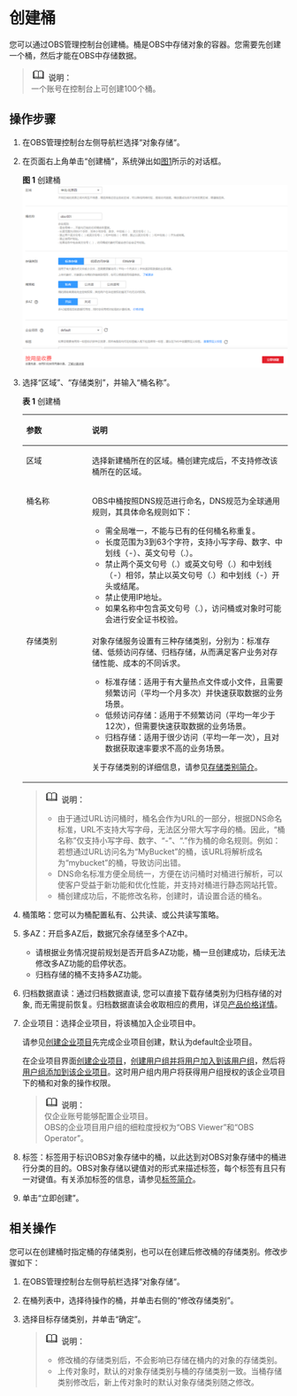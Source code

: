 # 创建桶<a name="zh-cn_topic_0045829088"></a>

您可以通过OBS管理控制台创建桶。桶是OBS中存储对象的容器。您需要先创建一个桶，然后才能在OBS中存储数据。

>![](public_sys-resources/icon-note.gif) **说明：**   
>一个账号在控制台上可创建100个桶。  

## 操作步骤<a name="section65410517"></a>

1.  在OBS管理控制台左侧导航栏选择“对象存储“。
2.  在页面右上角单击“创建桶”，系统弹出如[图1](#zh-cn_topic_0045829050_fig132483331152)所示的对话框。

    **图 1**  创建桶<a name="zh-cn_topic_0045829050_fig132483331152"></a>  
    ![](figures/创建桶.png "创建桶")

3.  选择“区域”、“存储类别”，并输入“桶名称”。

    **表 1**  创建桶

    <a name="table5306611994432"></a>
    <table><thead align="left"><tr id="row1830066594432"><th class="cellrowborder" valign="top" width="24.752475247524753%" id="mcps1.2.3.1.1"><p id="p595887794432"><a name="p595887794432"></a><a name="p595887794432"></a>参数</p>
    </th>
    <th class="cellrowborder" valign="top" width="75.24752475247524%" id="mcps1.2.3.1.2"><p id="p1290702294432"><a name="p1290702294432"></a><a name="p1290702294432"></a>说明</p>
    </th>
    </tr>
    </thead>
    <tbody><tr id="row3883582794432"><td class="cellrowborder" valign="top" width="24.752475247524753%" headers="mcps1.2.3.1.1 "><p id="p5869426094432"><a name="p5869426094432"></a><a name="p5869426094432"></a>区域</p>
    </td>
    <td class="cellrowborder" valign="top" width="75.24752475247524%" headers="mcps1.2.3.1.2 "><p id="p5661465194432"><a name="p5661465194432"></a><a name="p5661465194432"></a>选择新建桶所在的区域。桶创建完成后，不支持修改该桶所在的区域。</p>
    </td>
    </tr>
    <tr id="row174311157152314"><td class="cellrowborder" valign="top" width="24.752475247524753%" headers="mcps1.2.3.1.1 "><p id="p3682796494432"><a name="p3682796494432"></a><a name="p3682796494432"></a>桶名称</p>
    </td>
    <td class="cellrowborder" valign="top" width="75.24752475247524%" headers="mcps1.2.3.1.2 "><p id="p404056794432"><a name="p404056794432"></a><a name="p404056794432"></a><span id="ph1345518185220"><a name="ph1345518185220"></a><a name="ph1345518185220"></a>OBS</span>中桶按照DNS规范进行命名，DNS规范为全球通用规则，其具体命名规则如下：</p>
    <a name="ul5989254594432"></a><a name="ul5989254594432"></a><ul id="ul5989254594432"><li>需全局唯一，不能与已有的任何桶名称重复。</li><li>长度范围为3到63个字符，支持小写字母、数字、中划线（-）、英文句号（.）。</li><li>禁止两个英文句号（.）或英文句号（.）和中划线（-）相邻，禁止以英文句号（.）和中划线（-）开头或结尾。</li><li>禁止使用IP地址。</li><li>如果名称中包含英文句号（.），访问桶或对象时可能会进行安全证书校验。</li></ul>
    </td>
    </tr>
    <tr id="row5461820172412"><td class="cellrowborder" valign="top" width="24.752475247524753%" headers="mcps1.2.3.1.1 "><p id="p58621337142419"><a name="p58621337142419"></a><a name="p58621337142419"></a>存储类别</p>
    </td>
    <td class="cellrowborder" valign="top" width="75.24752475247524%" headers="mcps1.2.3.1.2 "><p id="p1786263710249"><a name="p1786263710249"></a><a name="p1786263710249"></a>对象存储服务设置有三种存储类别，分别为：标准存储、低频访问存储、归档存储，从而满足客户业务对存储性能、成本的不同诉求。</p>
    <a name="ul386215378248"></a><a name="ul386215378248"></a><ul id="ul386215378248"><li>标准存储：适用于有大量热点文件或小文件，且需要频繁访问（平均一个月多次）并快速获取数据的业务场景。</li><li>低频访问存储：适用于不频繁访问（平均一年少于12次），但需要快速获取数据的业务场景。</li><li>归档存储：适用于很少访问（平均一年一次），且对数据获取速率要求不高的业务场景。</li></ul>
    <p id="p19862837172410"><a name="p19862837172410"></a><a name="p19862837172410"></a>关于存储类别的详细信息，请参见<a href="存储类别简介.md">存储类别简介</a>。</p>
    </td>
    </tr>
    </tbody>
    </table>

    >![](public_sys-resources/icon-note.gif) **说明：**   
    >-   由于通过URL访问桶时，桶名会作为URL的一部分，根据DNS命名标准，URL不支持大写字母，无法区分带大写字母的桶。因此，“桶名称”仅支持小写字母、数字、“-”、“.”作为桶的命名规则。例如：若想通过URL访问名为“MyBucket”的桶，该URL将解析成名为“mybucket”的桶，导致访问出错。  
    >-   DNS命名标准方便全局统一，方便在访问桶时对桶进行解析，可以使客户受益于新功能和优化性能，并支持对桶进行静态网站托管。  
    >-   桶创建成功后，不能修改名称，创建时，请设置合适的桶名。  

4.  桶策略：您可以为桶配置私有、公共读、或公共读写策略。
5.  多AZ：开启多AZ后，数据冗余存储至多个AZ中。
    -   请根据业务情况提前规划是否开启多AZ功能，桶一旦创建成功，后续无法修改多AZ功能的启停状态。
    -   归档存储的桶不支持多AZ功能。

6.  归档数据直读：通过归档数据直读, 您可以直接下载存储类别为归档存储的对象, 而无需提前恢复。归档数据直读会收取相应的费用，详见[产品价格详情](https://support.huaweicloud.com/pro_price/index.html#obs_detail)。
7.  企业项目：选择企业项目，将该桶加入企业项目中。

    请参见[创建企业项目](https://support.huaweicloud.com/usermanual-em/zh-cn_topic_0108763964.html)先完成企业项目创建，默认为default企业项目。

    在企业项目界面[创建企业项目](https://support.huaweicloud.com/usermanual-em/zh-cn_topic_0108763964.html)，[创建用户组并将用户加入到该用户组](https://support.huaweicloud.com/usermanual-em/zh-cn_topic_0108763972.html)，然后将[用户组添加到该企业项目](https://support.huaweicloud.com/usermanual-em/zh-cn_topic_0109989489.html)。这时用户组内用户将获得用户组授权的该企业项目下的桶和对象的操作权限。

    >![](public_sys-resources/icon-note.gif) **说明：**   
    >仅企业账号能够配置企业项目。  
    >OBS的企业项目用户组的细粒度授权为“OBS Viewer”和“OBS Operator”。  

8.  标签：标签用于标识OBS对象存储中的桶，以此达到对OBS对象存储中的桶进行分类的目的。OBS对象存储以键值对的形式来描述标签，每个标签有且只有一对键值。有关添加标签的信息，请参见[标签简介](标签简介.md)。
9.  单击“立即创建”。

## 相关操作<a name="section2680481145652"></a>

您可以在创建桶时指定桶的存储类别，也可以在创建后修改桶的存储类别。修改步骤如下：

1.  在OBS管理控制台左侧导航栏选择“对象存储“。
2.  在桶列表中，选择待操作的桶，并单击右侧的“修改存储类别”。
3.  选择目标存储类别，并单击“确定”。

    >![](public_sys-resources/icon-note.gif) **说明：**   
    >-   修改桶的存储类别后，不会影响已存储在桶内的对象的存储类别。  
    >-   上传对象时，默认的对象存储类别与桶的存储类别一致。当桶存储类别修改后，新上传对象时的默认对象存储类别随之修改。  


